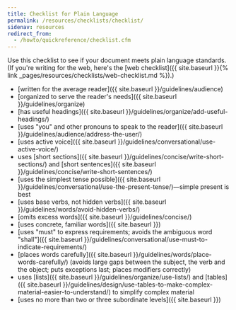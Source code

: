 ```yaml
---
title: Checklist for Plain Language
permalink: /resources/checklists/checklist/
sidenav: resources
redirect_from:
  - /howto/quickreference/checklist.cfm
---
```


Use this checklist to see if your document meets plain language standards. (If you're writing for the web, here's the [web checklist]({{ site.baseurl }}{% link _pages/resources/checklists/web-checklist.md %}).)

- [written for the average reader]({{ site.baseurl }}/guidelines/audience)
- [organized to serve the reader's needs]({{ site.baseurl }}/guidelines/organize)
- [has useful headings]({{ site.baseurl }}/guidelines/organize/add-useful-headings/)
- [uses "you" and other pronouns to speak to the reader]({{ site.baseurl }}/guidelines/audience/address-the-user/)
- [uses active voice]({{ site.baseurl }}/guidelines/conversational/use-active-voice/)
- uses [short sections]({{ site.baseurl }}/guidelines/concise/write-short-sections/) and [short sentences]({{ site.baseurl }}/guidelines/concise/write-short-sentences/)
- [uses the simplest tense possible]({{ site.baseurl }}/guidelines/conversational/use-the-present-tense/)—simple present is best
- [uses base verbs, not hidden verbs]({{ site.baseurl }}/guidelines/words/avoid-hidden-verbs/)
- [omits excess words]({{ site.baseurl }}/guidelines/concise/)
- [uses concrete, familiar words]({{ site.baseurl }})
- [uses "must" to express requirements; avoids the ambiguous word "shall"]({{ site.baseurl }}/guidelines/conversational/use-must-to-indicate-requirements/)
- [places words carefully]({{ site.baseurl }}/guidelines/words/place-words-carefully/) (avoids large gaps between the subject, the verb and the object; puts exceptions last; places modifiers correctly)
- uses [lists]({{ site.baseurl }}/guidelines/organize/use-lists/) and [tables]({{ site.baseurl }}/guidelines/design/use-tables-to-make-complex-material-easier-to-understand/) to simplify complex material
- [uses no more than two or three subordinate levels]({{ site.baseurl }})
